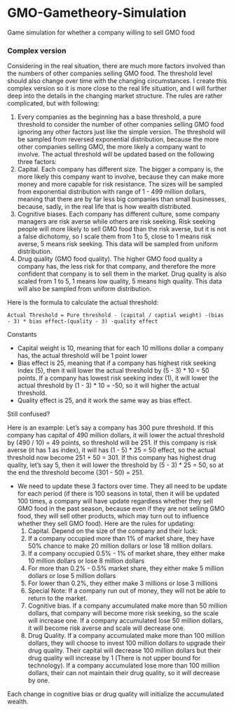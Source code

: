 # GMO-Gametheory-Simulation
Game simulation for whether a company willing to sell GMO food

### Complex version
Considering in the real situation, there are much more factors involved than the numbers of other companies selling GMO food. The threshold level should also change over time with the changing circumstances. I create this complex version so it is more close to the real life situation, and I will further deep into the details in the changing market structure. The rules are rather complicated, but with following:

1. Every companies as the beginning has a base threshold, a pure threshold to consider the number of other companies selling GMO food ignoring any other factors just like the simple version. The threshold will be sampled from reversed exponential distribution, because the more other companies selling GMO, the more likely a company want to involve.
The actual threshold will be updated based on the following three factors: 
  1. Capital. Each company has different size. The bigger a company is, the more likely this company want to involve, because they can make more money and more capable for risk resistance. The sizes will be sampled from exponential distribution with range of 1 - 499 million dollars, meaning that there are by far less big companies than small businesses, because, sadly, in the real life that is how wealth distributed. 
  2. Cognitive biases. Each company has different culture, some company managers are risk averse while others are risk seeking. Risk seeking people will more likely to sell GMO food than the risk averse, but it is not a false dichotomy, so I scale them from 1 to 5, close to 1 means risk averse, 5 means risk seeking. This data will be sampled from uniform distribution. 
  3. Drug quality (GMO food quality). The higher GMO food quality a company has, the less risk for that company, and therefore the more confident that company is to sell them in the market. Drug quality is also scaled from 1 to 5, 1 means low quality, 5 means high quality. This data will also be sampled from uniform distribution. 
  
Here is the formula to calculate the actual threshold:
```
Actual Threshold = Pure threshold - (capital / captial weight) -(bias - 3) * bias effect-(quality - 3) -quality effect
```
Constants
* Capital weight is 10, meaning that for each 10 millions dollar a company has, the actual threshold will be 1 point lower
* Bias effect is 25, meaning that if a company has highest risk seeking index (5), then it will lower the actual threshold by (5 - 3) * 10 = 50 points. If a company has lowest risk seeking index (1), it will lower the actual threshold by (1 - 3) * 10 = -50, so it will higher the actual threshold.
* Quality effect is 25, and it work the same way as bias effect.

Still confused?

Here is an example: Let’s say a company has 300 pure threshold. If this company has capital of 490 million dollars,  it will lower the actual threshold by (490 / 10) = 49 points, so threshold will be 251. If this company is risk averse (it has 1 as index), it will has (1 - 5) * 25 = 50 effect, so the actual threshold now become 251 + 50 = 301. If this company has highest drug quality, let’s say 5, then it will lower the threshold by (5 - 3) * 25 = 50, so at the end the threshold become (301 - 50) = 251. 

* We need to update these 3 factors over time. They all need to be update for each period (if there is 100 seasons in total, then it will be updated 100 times, a company will have update regardless whether they sell GMO food in the past season, because even if they are not selling GMO food, they will sell other products, which may turn out to influence whether they sell GMO food). Here are the rules for updating:
  1. Capital. Depend on the size of the company and their luck:
    1. If a company occupied more than 1% of market share, they have 50% chance to make 20 million dollars or lose 18 million dollars. 
    2. If a company occupied 0.5% - 1% of market share, they either make 10 million dollars or lose 8 million dollars
    3. For more than 0.2% - 0.5% market share, they either make 5 million dollars or lose 5 million dollars
    4. For lower than 0.2%, they either make 3 millions or lose 3 millions
    5. Special Note: If a company run out of money, they will not be able to return to the market. 
  2. Cognitive bias. If a company accumulated make more than 50 million dollars, that company will become more risk seeking, so the scale will increase one. If a company accumulated lose 50 million dollars, it will become risk averse and scale will decrease one.
  3. Drug Quality. If a company accumulated make more than 100 million dollars, they will choose to invest 100 million dollars to upgrade their drug quality. Their capital will decrease 100 million dollars but their drug quality will increase by 1 (There is not upper bound for technology). If a company accumulated lose more than 100 million dollars, their can not maintain their drug quality, so it will decrease by one. 
  
Each change in cognitive bias or drug quality will initialize the accumulated wealth.
